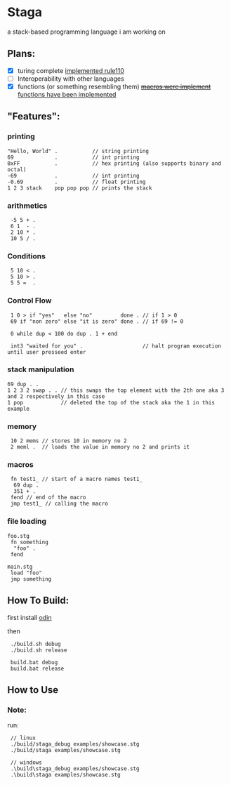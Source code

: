 # Staga
a stack-based programming language i am working on

## Plans:
- [x] turing complete [implemented rule110](https://github.com/PigeonCoding/staga/commit/6f295e31349de59f7852529347ede943333f564a)
- [ ] Interoperability with other languages
- [x] functions (or something resembling them) ~~[macros were implement](https://github.com/PigeonCoding/staga/commit/a637a6eb6fad3ad26093e13330ddb26119b2a2ee)~~ [functions have been implemented](https://github.com/PigeonCoding/staga/commit/a082cea6b1c9175e1813560378e2b7acffb6e5f9)

## "Features":
### printing
```
"Hello, World" .           // string printing
69             .           // int printing
0xFF           .           // hex printing (also supports binary and octal)
-69            .           // int printing
-0.69          .           // float printing
1 2 3 stack    pop pop pop // prints the stack
```

### arithmetics
```
 -5 5 + .
 6 1  - .
 2 10 * .
 10 5 / .
```

### Conditions
```
 5 10 < .
 5 10 > .
 5 5 =  .
```

### Control Flow
```
 1 0 > if "yes"   else "no"         done . // if 1 > 0
 69 if "non zero" else "it is zero" done . // if 69 != 0

 0 while dup < 100 do dup . 1 + end

 int3 "waited for you" .                   // halt program execution until user presseed enter
```

### stack manipulation
```
69 dup . .
1 2 3 2 swap . . // this swaps the top element with the 2th one aka 3 and 2 respectively in this case
1 pop            // deleted the top of the stack aka the 1 in this example
```

### memory
```
 10 2 mems // stores 10 in memory no 2
 2 meml .  // loads the value in memory no 2 and prints it
```

### macros
```
 fn test1_ // start of a macro names test1_
  69 dup . 
  351 + .
 fend // end of the macro
 jmp test1_ // calling the macro
```

### file loading
```
foo.stg
 fn something
  "foo" .
 fend

main.stg
 load "foo"
 jmp something
```

## How To Build:
first install [odin](https://odin-lang.org/)

then
```console
 ./build.sh debug
 ./build.sh release

 build.bat debug
 build.bat release

```
## How to Use
### Note:
run:
```console
 // linux
 ./build/staga_debug examples/showcase.stg
 ./build/staga examples/showcase.stg

 // windows
 .\build\staga_debug examples/showcase.stg
 .\build\staga examples/showcase.stg
```
